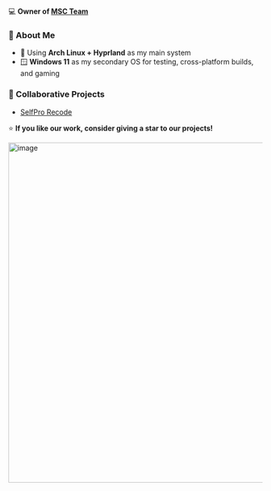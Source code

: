 💻 **Owner of [MSC Team](https://discord.gg/2024)**

### 🧠 About Me
* 🐧 Using **Arch Linux + Hyprland** as my main system
* 🪟 **Windows 11** as my secondary OS for testing, cross-platform builds, and gaming

### 🤝 Collaborative Projects

* [SelfPro Recode](https://github.com/ghsv5/raid-tool-SelfPro-recode)

⭐ **If you like our work, consider giving a star to our projects!**

<img width="1200" height="675" alt="image" src="https://github.com/user-attachments/assets/39aed9df-1fdb-4665-9399-46b059034f3d" />
